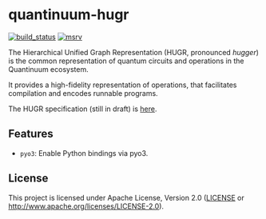 quantinuum-hugr
===============

[![build_status][]](https://github.com/CQCL/hugr/actions)
[![msrv][]](https://github.com/CQCL/hugr)

The Hierarchical Unified Graph Representation (HUGR, pronounced _hugger_) is the
common representation of quantum circuits and operations in the Quantinuum
ecosystem.

It provides a high-fidelity representation of operations, that facilitates
compilation and encodes runnable programs.

The HUGR specification (still in draft) is [here](specification/hugr.md).

## Features

-   `pyo3`: Enable Python bindings via pyo3.

## License

This project is licensed under Apache License, Version 2.0 ([LICENSE][] or http://www.apache.org/licenses/LICENSE-2.0).

  [build_status]: https://github.com/CQCL/portgraph/workflows/Continuous%20integration/badge.svg?branch=main
  [msrv]: https://img.shields.io/badge/rust-1.70.0%2B-blue.svg
  [LICENSE]: LICENCE
